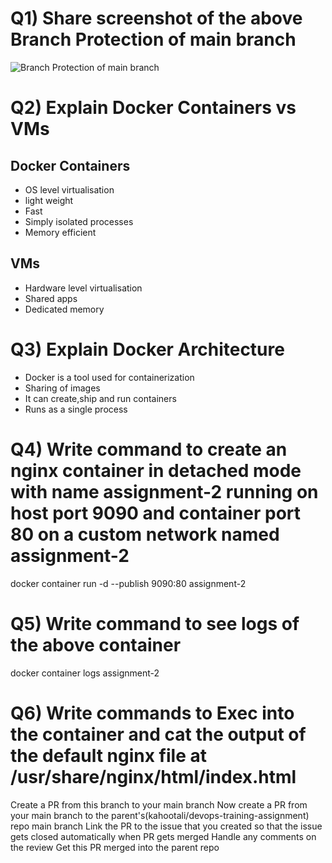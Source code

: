 # Q1) Share screenshot of the above Branch Protection of main branch

![Branch Protection of main branch](https://user-images.githubusercontent.com/62700476/194774394-a514f13d-35b8-42e2-90a0-0504059f3fad.png)


# Q2) Explain Docker Containers vs VMs

## Docker Containers

- OS level virtualisation
- light weight
- Fast
- Simply isolated processes 
- Memory efficient

## VMs

- Hardware level virtualisation
- Shared apps
- Dedicated memory

# Q3) Explain Docker Architecture

- Docker is a tool used for containerization
- Sharing of images
- It can create,ship and run containers
- Runs as a single process

# Q4) Write command to create an nginx container in detached mode with name assignment-2 running on host port 9090 and container port 80 on a custom network named assignment-2

docker container run -d --publish 9090:80 assignment-2

# Q5) Write command to see logs of the above container

docker container logs assignment-2

# Q6) Write commands to Exec into the container and cat the output of the default nginx file at /usr/share/nginx/html/index.html

Create a PR from this branch to your main branch
Now create a PR from your main branch to the parent's(kahootali/devops-training-assignment) repo main branch
Link the PR to the issue that you created so that the issue gets closed automatically when PR gets merged
Handle any comments on the review
Get this PR merged into the parent repo
